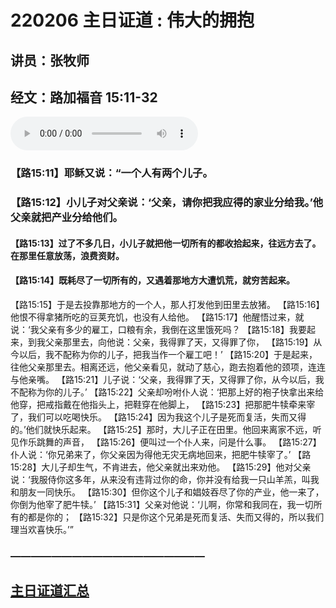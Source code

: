 # 220206 主日证道 : 伟大的拥抱
## 讲员：张牧师
## 经文：路加福音 15:11-32

<audio controls src="./220206.mp3"></audio>

### 【路15:11】耶稣又说：“一个人有两个儿子。
### 【路15:12】小儿子对父亲说：‘父亲，请你把我应得的家业分给我。’他父亲就把产业分给他们。
#### 【路15:13】过了不多几日，小儿子就把他一切所有的都收拾起来，往远方去了。在那里任意放荡，浪费资财。
#### 【路15:14】既耗尽了一切所有的，又遇着那地方大遭饥荒，就穷苦起来。
【路15:15】于是去投靠那地方的一个人，那人打发他到田里去放猪。
【路15:16】他恨不得拿猪所吃的豆荚充饥，也没有人给他。
【路15:17】他醒悟过来，就说：‘我父亲有多少的雇工，口粮有余，我倒在这里饿死吗？
【路15:18】我要起来，到我父亲那里去，向他说：父亲，我得罪了天，又得罪了你，
【路15:19】从今以后，我不配称为你的儿子，把我当作一个雇工吧！’
【路15:20】于是起来，往他父亲那里去。相离还远，他父亲看见，就动了慈心，跑去抱着他的颈项，连连与他亲嘴。
【路15:21】儿子说：‘父亲，我得罪了天，又得罪了你，从今以后，我不配称为你的儿子。’
【路15:22】父亲却吩咐仆人说：‘把那上好的袍子快拿出来给他穿，把戒指戴在他指头上，把鞋穿在他脚上，
【路15:23】把那肥牛犊牵来宰了，我们可以吃喝快乐。
【路15:24】因为我这个儿子是死而复活，失而又得的。’他们就快乐起来。
【路15:25】那时，大儿子正在田里。他回来离家不远，听见作乐跳舞的声音，
【路15:26】便叫过一个仆人来，问是什么事。
【路15:27】仆人说：‘你兄弟来了，你父亲因为得他无灾无病地回来，把肥牛犊宰了。’
【路15:28】大儿子却生气，不肯进去，他父亲就出来劝他。
【路15:29】他对父亲说：‘我服侍你这多年，从来没有违背过你的命，你并没有给我一只山羊羔，叫我和朋友一同快乐。
【路15:30】但你这个儿子和娼妓吞尽了你的产业，他一来了，你倒为他宰了肥牛犊。’
【路15:31】父亲对他说：‘儿啊，你常和我同在，我一切所有的都是你的；
【路15:32】只是你这个兄弟是死而复活、失而又得的，所以我们理当欢喜快乐。’”


### ———————————————————

## [主日证道汇总](https://nccchurch.github.io/Sermons/)
